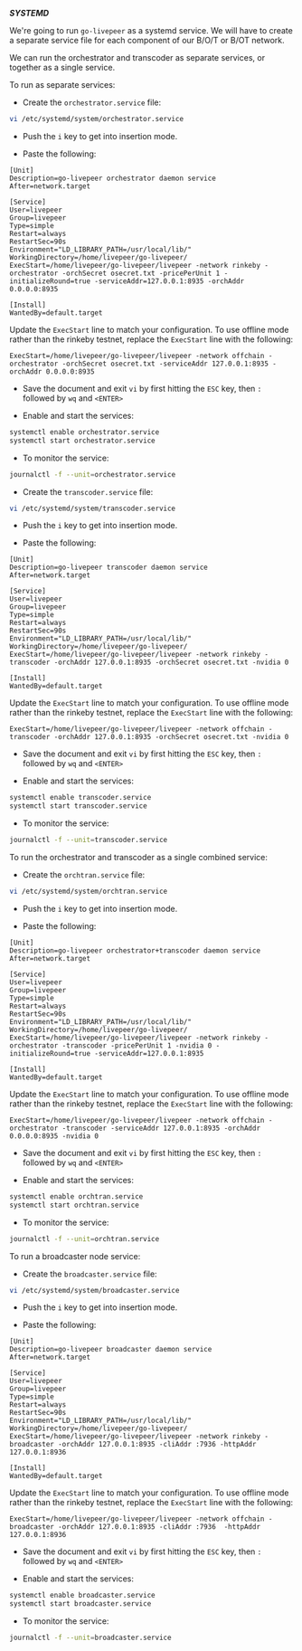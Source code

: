 ***SYSTEMD***

We're going to run `go-livepeer` as a systemd service.  We will have to create a separate service file for each component of our B/O/T or B/OT network.

We can run the orchestrator and transcoder as separate services, or together as a single service.

To run as separate services:

* Create the `orchestrator.service` file:

```bash
vi /etc/systemd/system/orchestrator.service
```

* Push the `i` key to get into insertion mode.

* Paste the following:

```
[Unit]
Description=go-livepeer orchestrator daemon service
After=network.target

[Service]
User=livepeer
Group=livepeer
Type=simple
Restart=always
RestartSec=90s
Environment="LD_LIBRARY_PATH=/usr/local/lib/"
WorkingDirectory=/home/livepeer/go-livepeer/
ExecStart=/home/livepeer/go-livepeer/livepeer -network rinkeby -orchestrator -orchSecret osecret.txt -pricePerUnit 1 -initializeRound=true -serviceAddr=127.0.0.1:8935 -orchAddr 0.0.0.0:8935

[Install]
WantedBy=default.target
```

Update the `ExecStart` line to match your configuration. To use offline mode rather than the rinkeby testnet, replace the `ExecStart` line with the following:

```
ExecStart=/home/livepeer/go-livepeer/livepeer -network offchain -orchestrator -orchSecret osecret.txt -serviceAddr 127.0.0.1:8935 -orchAddr 0.0.0.0:8935
```

* Save the document and exit `vi` by first hitting the `ESC` key, then `:` followed by `wq` and `<ENTER>`

* Enable and start the services:

```bash
systemctl enable orchestrator.service
systemctl start orchestrator.service
```

* To monitor the service:

```bash
journalctl -f --unit=orchestrator.service
```

* Create the `transcoder.service` file:

```bash
vi /etc/systemd/system/transcoder.service
```

* Push the `i` key to get into insertion mode.

* Paste the following:

```
[Unit]
Description=go-livepeer transcoder daemon service
After=network.target

[Service]
User=livepeer
Group=livepeer
Type=simple
Restart=always
RestartSec=90s
Environment="LD_LIBRARY_PATH=/usr/local/lib/"
WorkingDirectory=/home/livepeer/go-livepeer/
ExecStart=/home/livepeer/go-livepeer/livepeer -network rinkeby -transcoder -orchAddr 127.0.0.1:8935 -orchSecret osecret.txt -nvidia 0

[Install]
WantedBy=default.target
```

Update the `ExecStart` line to match your configuration. To use offline mode rather than the rinkeby testnet, replace the `ExecStart` line with the following:

```
ExecStart=/home/livepeer/go-livepeer/livepeer -network offchain -transcoder -orchAddr 127.0.0.1:8935 -orchSecret osecret.txt -nvidia 0
```

* Save the document and exit `vi` by first hitting the `ESC` key, then `:` followed by `wq` and `<ENTER>`

* Enable and start the services:

```bash
systemctl enable transcoder.service
systemctl start transcoder.service
```

* To monitor the service:

```bash
journalctl -f --unit=transcoder.service
```

To run the orchestrator and transcoder as a single combined service:

* Create the `orchtran.service` file:

```bash
vi /etc/systemd/system/orchtran.service
```

* Push the `i` key to get into insertion mode.

* Paste the following:

```
[Unit]
Description=go-livepeer orchestrator+transcoder daemon service
After=network.target

[Service]
User=livepeer
Group=livepeer
Type=simple
Restart=always
RestartSec=90s
Environment="LD_LIBRARY_PATH=/usr/local/lib/"
WorkingDirectory=/home/livepeer/go-livepeer/
ExecStart=/home/livepeer/go-livepeer/livepeer -network rinkeby -orchestrator -transcoder -pricePerUnit 1 -nvidia 0 -initializeRound=true -serviceAddr=127.0.0.1:8935

[Install]
WantedBy=default.target
```

Update the `ExecStart` line to match your configuration. To use offline mode rather than the rinkeby testnet, replace the `ExecStart` line with the following:

```
ExecStart=/home/livepeer/go-livepeer/livepeer -network offchain -orchestrator -transcoder -serviceAddr 127.0.0.1:8935 -orchAddr 0.0.0.0:8935 -nvidia 0
```

* Save the document and exit `vi` by first hitting the `ESC` key, then `:` followed by `wq` and `<ENTER>`

* Enable and start the services:

```bash
systemctl enable orchtran.service
systemctl start orchtran.service
```

* To monitor the service:

```bash
journalctl -f --unit=orchtran.service
```

To run a broadcaster node service:

* Create the `broadcaster.service` file:

```bash
vi /etc/systemd/system/broadcaster.service
```

* Push the `i` key to get into insertion mode.

* Paste the following:

```
[Unit]
Description=go-livepeer broadcaster daemon service
After=network.target

[Service]
User=livepeer
Group=livepeer
Type=simple
Restart=always
RestartSec=90s
Environment="LD_LIBRARY_PATH=/usr/local/lib/"
WorkingDirectory=/home/livepeer/go-livepeer/
ExecStart=/home/livepeer/go-livepeer/livepeer -network rinkeby -broadcaster -orchAddr 127.0.0.1:8935 -cliAddr :7936 -httpAddr 127.0.0.1:8936

[Install]
WantedBy=default.target
```

Update the `ExecStart` line to match your configuration. To use offline mode rather than the rinkeby testnet, replace the `ExecStart` line with the following:

```
ExecStart=/home/livepeer/go-livepeer/livepeer -network offchain -broadcaster -orchAddr 127.0.0.1:8935 -cliAddr :7936  -httpAddr 127.0.0.1:8936
```

* Save the document and exit `vi` by first hitting the `ESC` key, then `:` followed by `wq` and `<ENTER>`

* Enable and start the services:

```bash
systemctl enable broadcaster.service
systemctl start broadcaster.service
```

* To monitor the service:

```bash
journalctl -f --unit=broadcaster.service
```
